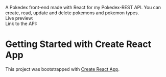 A Pokedex front-end made with React for my Pokedex-REST API. You can create, read, update and delete pokemons and pokemon types.<br>
Live preview: <br>
Link to the API: 

# Getting Started with Create React App

This project was bootstrapped with [Create React App](https://github.com/facebook/create-react-app).
